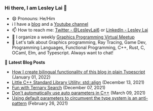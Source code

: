 ### Hi there, I am Lesley Lai 👋
- 😄 Pronouns: He/Him
- ℹ️ I have a [blog](https://lesleylai.info/) and a [Youtube channel](https://www.youtube.com/channel/UCw6w2apOo7DuUoDz0vHAVxQ)
- 📫 How to reach me: [Twitter - @LesleyLai6](https://twitter.com/LesleyLai6) or [LinkedIn - Lesley Lai](https://www.linkedin.com/in/lesley-lai/)
- 🤝 I organize a weekly [Graphics Programming Virtual Meetup](https://www.meetup.com/Graphics-Programming-Virtual-Meetup)
- 💬 Let's talk about Graphics programming, Ray Tracing, Game Dev, Programming Languages, Functional Programming, C++, Rust, C, OCaml, Elm, and Typescript. Always want to chat!

📕 **Latest Blog Posts**
<!-- BLOG-POST-LIST:START -->
- [How I create bilingual functionality of this blog in plain Typescript](https://www.lesleylai.info/en/bilingual-blog) (January 01, 2022)
- [Little C++ Standard Library Utility: std::align](https://www.lesleylai.info/en/std-align) (December 13, 2021)
- [Fun with Ternary Search](https://www.lesleylai.info/en/ternary-search) (December 07, 2021)
- [Don&#39;t automatically use auto parameters in C++](https://www.lesleylai.info/en/auto-parameters) (March 09, 2021)
- [Using default parameters to circumvent the type system is an anti-pattern](https://www.lesleylai.info/en/default-parameter-antipattern) (February 26, 2021)

<!-- BLOG-POST-LIST:END -->
